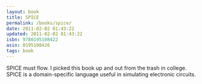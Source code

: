```yaml
---
layout: book
title: SPICE
permalink: /books/spice/
date: 2011-02-02 01:43:22
updated: 2011-02-02 01:43:22
isbn: 9780195108422
asin: 0195108426
tags: book
---
```

SPICE must flow. I picked this book up and out from the trash in college. SPICE
is a domain-specific language useful in simulating electronic circuits.
